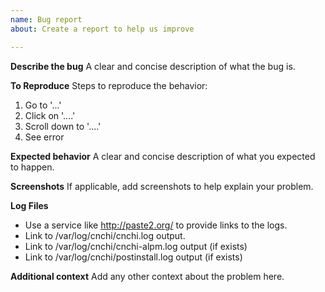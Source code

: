 ```yaml
---
name: Bug report
about: Create a report to help us improve

---
```


**Describe the bug**
A clear and concise description of what the bug is.

**To Reproduce**
Steps to reproduce the behavior:
1. Go to '...'
2. Click on '....'
3. Scroll down to '....'
4. See error

**Expected behavior**
A clear and concise description of what you expected to happen.

**Screenshots**
If applicable, add screenshots to help explain your problem.

**Log Files**
- Use a service like http://paste2.org/ to provide links to the logs.
- Link to /var/log/cnchi/cnchi.log output.
- Link to /var/log/cnchi/cnchi-alpm.log output (if exists)
- Link to /var/log/cnchi/postinstall.log output (if exists)

**Additional context**
Add any other context about the problem here.
